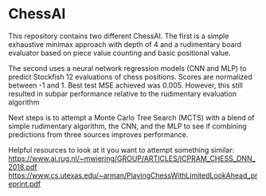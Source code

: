 # ChessAI

This repository contains two different ChessAI. The first is a simple exhaustive minimax approach with depth of 4 and a rudimentary board evaluator based on piece value counting and basic positional value.

The second uses a neural network regression models (CNN and MLP) to predict Stockfish 12 evaluations of chess positions. Scores are normalized between -1 and 1. Best test MSE achieved was 0.005. However, this still resulted in subpar performance relative to the rudimentary evaluation algorithm

Next steps is to attempt a Monte Carlo Tree Search (MCTS) with a blend of simple rudimentary algorithm, the CNN, and the MLP to see if combining predictions from three sources improves performance.

Helpful resources to look at it you want to attempt something similar:
https://www.ai.rug.nl/~mwiering/GROUP/ARTICLES/ICPRAM_CHESS_DNN_2018.pdf
https://www.cs.utexas.edu/~arman/PlayingChessWithLimitedLookAhead_preprint.pdf
